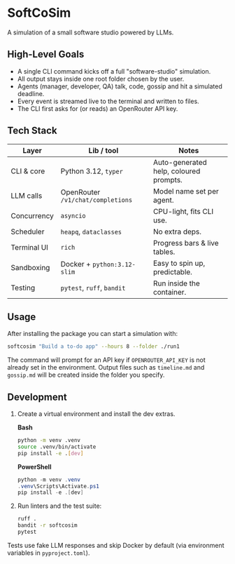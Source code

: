 # SoftCoSim

A simulation of a small software studio powered by LLMs.

## High-Level Goals

- A single CLI command kicks off a full "software-studio" simulation.
- All output stays inside one root folder chosen by the user.
- Agents (manager, developer, QA) talk, code, gossip and hit a simulated deadline.
- Every event is streamed live to the terminal and written to files.
- The CLI first asks for (or reads) an OpenRouter API key.

## Tech Stack

| Layer       | Lib / tool                        | Notes                                  |
| ----------- | --------------------------------- | -------------------------------------- |
| CLI & core  | Python 3.12, `typer`              | Auto-generated help, coloured prompts. |
| LLM calls   | OpenRouter `/v1/chat/completions` | Model name set per agent.              |
| Concurrency | `asyncio`                         | CPU-light, fits CLI use.               |
| Scheduler   | `heapq`, `dataclasses`            | No extra deps.                         |
| Terminal UI | `rich`                            | Progress bars & live tables.           |
| Sandboxing  | Docker + `python:3.12-slim`       | Easy to spin up, predictable.          |
| Testing     | `pytest`, `ruff`, `bandit`        | Run inside the container.              |

## Usage

After installing the package you can start a simulation with:

```bash
softcosim "Build a to‑do app" --hours 8 --folder ./run1
```

The command will prompt for an API key if `OPENROUTER_API_KEY` is not already set
in the environment. Output files such as `timeline.md` and `gossip.md` will be
created inside the folder you specify.

## Development

1. Create a virtual environment and install the dev extras.

   **Bash**
   ```bash
   python -m venv .venv
   source .venv/bin/activate
   pip install -e .[dev]
   ```

   **PowerShell**
   ```powershell
   python -m venv .venv
   .venv\Scripts\Activate.ps1
   pip install -e .[dev]
   ```

2. Run linters and the test suite:

   ```bash
   ruff .
   bandit -r softcosim
   pytest
   ```

Tests use fake LLM responses and skip Docker by default (via environment
variables in `pyproject.toml`).
